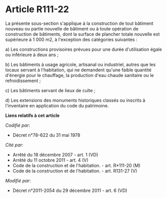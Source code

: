# Article R111-22

La présente sous-section s'applique à la construction de tout bâtiment nouveau ou partie nouvelle de bâtiment ou à toute
opération de construction de bâtiments, dont la   surface de plancher totale nouvelle est supérieure à 1 000 m2, à
l'exception des catégories suivantes : 

a) Les constructions provisoires prévues pour une durée d'utilisation égale ou inférieure à deux ans ; 

b) Les bâtiments à usage agricole, artisanal ou industriel, autres que les locaux servant à l'habitation, qui ne demandent
qu'une faible quantité d'énergie pour le chauffage, la production d'eau chaude sanitaire ou le refroidissement ; 

c) Les bâtiments servant de lieux de culte ; 

d) Les extensions des monuments historiques classés ou inscrits à l'inventaire en application du code du patrimoine.

**Liens relatifs à cet article**

_Codifié par_:

  - Décret n°78-622 du 31 mai 1978

_Cité par_:

  - Arrêté du 18 décembre 2007 - art. 1 (VD)
  - Arrêté du 11 octobre 2011 - art. 4 (V)
  - Code de la construction et de l'habitation. - art. R*111-20 (M)
  - Code de la construction et de l'habitation. - art. R131-27 (V)

_Modifié par_:

  - Décret n°2011-2054 du 29 décembre 2011 - art. 6 (VD)
